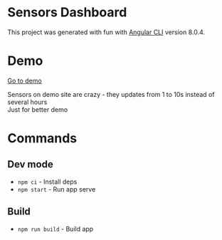 # Sensors Dashboard

This project was generated with fun with [Angular CLI](https://github.com/angular/angular-cli) version 8.0.4.

# Demo
[Go to demo](https://awesome-sensors.web.app)

Sensors on demo site are crazy - they updates from 1 to 10s instead of several hours  
Just for better demo  

# Commands

## Dev mode
 - `npm ci` - Install deps
 - `npm start` - Run app serve

## Build
 - `npm run build` - Build app
